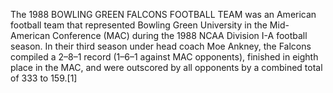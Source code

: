 The 1988 BOWLING GREEN FALCONS FOOTBALL TEAM was an American football team that represented Bowling Green University in the Mid-American Conference (MAC) during the 1988 NCAA Division I-A football season. In their third season under head coach Moe Ankney, the Falcons compiled a 2–8–1 record (1–6–1 against MAC opponents), finished in eighth place in the MAC, and were outscored by all opponents by a combined total of 333 to 159.[1]
